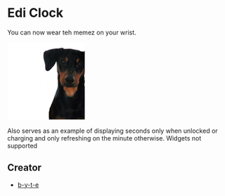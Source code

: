 # Edi Clock

You can now wear teh memez on your wrist.

![](screenshot.png)

Also serves as an example of displaying seconds only when unlocked or charging and only refreshing on the minute otherwise.
Widgets not supported

## Creator
- [b-y-t-e](https://github.com/b-y-t-e)
